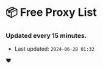 # :package: Free Proxy List
### Updated every 15 minutes.

- Last updated: `2024-06-28 01:32`

:heart:
